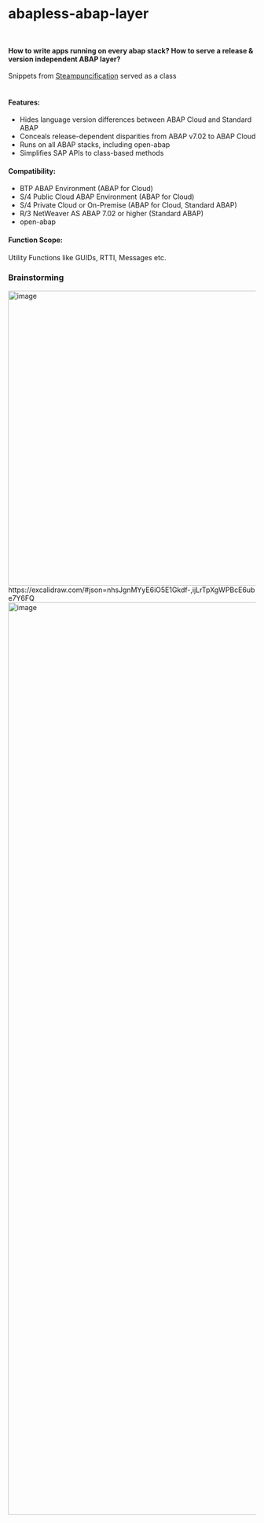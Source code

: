 # abapless-abap-layer
<br>

**How to write apps running on every abap stack? How to serve a release &amp; version independent ABAP layer?**
<br><br>
Snippets from [Steampuncification](https://github.com/heliconialabs/steampunkification) served as a class
<br><br>

#### Features:
* Hides language version differences between ABAP Cloud and Standard ABAP
* Conceals release-dependent disparities from ABAP v7.02 to ABAP Cloud
* Runs on all ABAP stacks, including open-abap
* Simplifies SAP APIs to class-based methods

#### Compatibility:
* BTP ABAP Environment (ABAP for Cloud)
* S/4 Public Cloud ABAP Environment (ABAP for Cloud)
* S/4 Private Cloud or On-Premise (ABAP for Cloud, Standard ABAP)
* R/3 NetWeaver AS ABAP 7.02 or higher (Standard ABAP)
* open-abap

#### Function Scope:
Utility Functions like GUIDs, RTTI, Messages etc.

### Brainstorming
<img width="600" alt="image" src="https://github.com/oblomov-dev/abapAPI/assets/102328295/95273ee4-a020-4a57-9b37-00dda5789ea3">
<br>
https://excalidraw.com/#json=nhsJgnMYyE6iO5E1Gkdf-,ijLrTpXgWPBcE6ube7Y6FQ
<img width="1857" alt="image" src="https://github.com/oblomov-dev/abapless-abap/assets/102328295/f4b89dfc-c08f-44eb-8837-7f0b560adf9f">
